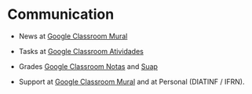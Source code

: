 Communication
====

- News at [Google Classroom Mural](https://classroom.google.com/u/3/c/NTQzODQyMzA5MTUz)

- Tasks at [Google Classroom Atividades](https://classroom.google.com/u/3/w/NTQzODQyMzA5MTUz/t/all)

- Grades [Google Classroom Notas](https://classroom.google.com/u/3/c/NTQzODQyMzA5MTUz) and [Suap](https://suap.ifrn.edu.br)

- Support at [Google Classroom Mural](https://classroom.google.com/u/3/c/NTQzODQyMzA5MTUz) and at Personal (DIATINF / IFRN).
